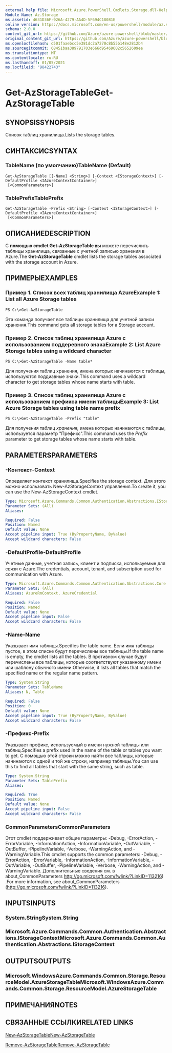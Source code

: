 ```yaml
---
external help file: Microsoft.Azure.PowerShell.Cmdlets.Storage.dll-Help.xml
Module Name: Az.Storage
ms.assetid: 4631D36F-926A-4279-AA4D-5F694C18081E
online version: https://docs.microsoft.com/en-us/powershell/module/az.storage/get-azstoragetable
schema: 2.0.0
content_git_url: https://github.com/Azure/azure-powershell/blob/master/src/Storage/Storage.Management/help/Get-AzStorageTable.md
original_content_git_url: https://github.com/Azure/azure-powershell/blob/master/src/Storage/Storage.Management/help/Get-AzStorageTable.md
ms.openlocfilehash: d501faaebcc5e381dc2a7270c8b55b148e2812b4
ms.sourcegitcommit: 68451baa389791703e666d95469602c5652609ee
ms.translationtype: MT
ms.contentlocale: ru-RU
ms.lasthandoff: 01/05/2021
ms.locfileid: "98422743"
---
```

# <span data-ttu-id="3fc54-101">Get-AzStorageTable</span><span class="sxs-lookup"><span data-stu-id="3fc54-101">Get-AzStorageTable</span></span>

## <span data-ttu-id="3fc54-102">SYNOPSIS</span><span class="sxs-lookup"><span data-stu-id="3fc54-102">SYNOPSIS</span></span>
<span data-ttu-id="3fc54-103">Список таблиц хранилища.</span><span class="sxs-lookup"><span data-stu-id="3fc54-103">Lists the storage tables.</span></span>

## <span data-ttu-id="3fc54-104">СИНТАКСИС</span><span class="sxs-lookup"><span data-stu-id="3fc54-104">SYNTAX</span></span>

### <span data-ttu-id="3fc54-105">TableName (по умолчанию)</span><span class="sxs-lookup"><span data-stu-id="3fc54-105">TableName (Default)</span></span>
```
Get-AzStorageTable [[-Name] <String>] [-Context <IStorageContext>] [-DefaultProfile <IAzureContextContainer>]
 [<CommonParameters>]
```

### <span data-ttu-id="3fc54-106">TablePrefix</span><span class="sxs-lookup"><span data-stu-id="3fc54-106">TablePrefix</span></span>
```
Get-AzStorageTable -Prefix <String> [-Context <IStorageContext>] [-DefaultProfile <IAzureContextContainer>]
 [<CommonParameters>]
```

## <span data-ttu-id="3fc54-107">ОПИСАНИЕ</span><span class="sxs-lookup"><span data-stu-id="3fc54-107">DESCRIPTION</span></span>
<span data-ttu-id="3fc54-108">С **помощью cmdlet Get-AzStorageTable вы** можете перечислить таблицы хранилища, связанные с учетной записью хранения в Azure.</span><span class="sxs-lookup"><span data-stu-id="3fc54-108">The **Get-AzStorageTable** cmdlet lists the storage tables associated with the storage account in Azure.</span></span>

## <span data-ttu-id="3fc54-109">ПРИМЕРЫ</span><span class="sxs-lookup"><span data-stu-id="3fc54-109">EXAMPLES</span></span>

### <span data-ttu-id="3fc54-110">Пример 1. Список всех таблиц хранилища Azure</span><span class="sxs-lookup"><span data-stu-id="3fc54-110">Example 1: List all Azure Storage tables</span></span>
```
PS C:\>Get-AzStorageTable
```

<span data-ttu-id="3fc54-111">Эта команда получает все таблицы хранилища для учетной записи хранения.</span><span class="sxs-lookup"><span data-stu-id="3fc54-111">This command gets all storage tables for a Storage account.</span></span>

### <span data-ttu-id="3fc54-112">Пример 2. Список таблиц хранилища Azure с использованием поддеревного знака</span><span class="sxs-lookup"><span data-stu-id="3fc54-112">Example 2: List Azure Storage tables using a wildcard character</span></span>
```
PS C:\>Get-AzStorageTable -Name table*
```

<span data-ttu-id="3fc54-113">Для получения таблиц хранения, имена которых начинаются с таблицы, используются поддиавные знаки.</span><span class="sxs-lookup"><span data-stu-id="3fc54-113">This command uses a wildcard character to get storage tables whose name starts with table.</span></span>

### <span data-ttu-id="3fc54-114">Пример 3. Список таблиц хранилища Azure с использованием префикса имени таблицы</span><span class="sxs-lookup"><span data-stu-id="3fc54-114">Example 3: List Azure Storage tables using table name prefix</span></span>
```
PS C:\>Get-AzStorageTable -Prefix "table"
```

<span data-ttu-id="3fc54-115">Для получения таблиц *хранения,* имена которых начинаются с таблицы, используется параметр "Префикс".</span><span class="sxs-lookup"><span data-stu-id="3fc54-115">This command uses the *Prefix* parameter to get storage tables whose name starts with table.</span></span>

## <span data-ttu-id="3fc54-116">PARAMETERS</span><span class="sxs-lookup"><span data-stu-id="3fc54-116">PARAMETERS</span></span>

### <span data-ttu-id="3fc54-117">-Контекст</span><span class="sxs-lookup"><span data-stu-id="3fc54-117">-Context</span></span>
<span data-ttu-id="3fc54-118">Определяет контекст хранилища.</span><span class="sxs-lookup"><span data-stu-id="3fc54-118">Specifies the storage context.</span></span>
<span data-ttu-id="3fc54-119">Для этого можно использовать New-AzStorageContext управления.</span><span class="sxs-lookup"><span data-stu-id="3fc54-119">To create it, you can use the New-AzStorageContext cmdlet.</span></span>

```yaml
Type: Microsoft.Azure.Commands.Common.Authentication.Abstractions.IStorageContext
Parameter Sets: (All)
Aliases:

Required: False
Position: Named
Default value: None
Accept pipeline input: True (ByPropertyName, ByValue)
Accept wildcard characters: False
```

### <span data-ttu-id="3fc54-120">-DefaultProfile</span><span class="sxs-lookup"><span data-stu-id="3fc54-120">-DefaultProfile</span></span>
<span data-ttu-id="3fc54-121">Учетные данные, учетная запись, клиент и подписка, используемые для связи с Azure.</span><span class="sxs-lookup"><span data-stu-id="3fc54-121">The credentials, account, tenant, and subscription used for communication with Azure.</span></span>

```yaml
Type: Microsoft.Azure.Commands.Common.Authentication.Abstractions.Core.IAzureContextContainer
Parameter Sets: (All)
Aliases: AzureRmContext, AzureCredential

Required: False
Position: Named
Default value: None
Accept pipeline input: False
Accept wildcard characters: False
```

### <span data-ttu-id="3fc54-122">-Name</span><span class="sxs-lookup"><span data-stu-id="3fc54-122">-Name</span></span>
<span data-ttu-id="3fc54-123">Указывает имя таблицы.</span><span class="sxs-lookup"><span data-stu-id="3fc54-123">Specifies the table name.</span></span>
<span data-ttu-id="3fc54-124">Если имя таблицы пустое, в этом списке будут перечислены все таблицы.</span><span class="sxs-lookup"><span data-stu-id="3fc54-124">If the table name is empty, the cmdlet lists all the tables.</span></span>
<span data-ttu-id="3fc54-125">В противном случае будут перечислены все таблицы, которые соответствуют указанному имени или шаблону обычного имени.</span><span class="sxs-lookup"><span data-stu-id="3fc54-125">Otherwise, it lists all tables that match the specified name or the regular name pattern.</span></span>

```yaml
Type: System.String
Parameter Sets: TableName
Aliases: N, Table

Required: False
Position: 0
Default value: None
Accept pipeline input: True (ByPropertyName, ByValue)
Accept wildcard characters: False
```

### <span data-ttu-id="3fc54-126">-Префикс</span><span class="sxs-lookup"><span data-stu-id="3fc54-126">-Prefix</span></span>
<span data-ttu-id="3fc54-127">Указывает префикс, используемый в имени нужной таблицы или таблиц.</span><span class="sxs-lookup"><span data-stu-id="3fc54-127">Specifies a prefix used in the name of the table or tables you want to get.</span></span>
<span data-ttu-id="3fc54-128">С помощью этой строки можно найти все таблицы, которые начинаются с одной и той же строки, например таблицы.</span><span class="sxs-lookup"><span data-stu-id="3fc54-128">You can use this to find all tables that start with the same string, such as table.</span></span>

```yaml
Type: System.String
Parameter Sets: TablePrefix
Aliases:

Required: True
Position: Named
Default value: None
Accept pipeline input: False
Accept wildcard characters: False
```

### <span data-ttu-id="3fc54-129">CommonParameters</span><span class="sxs-lookup"><span data-stu-id="3fc54-129">CommonParameters</span></span>
<span data-ttu-id="3fc54-130">Этот cmdlet поддерживает общие параметры: -Debug, -ErrorAction, -ErrorVariable, -InformationAction, -InformationVariable, -OutVariable, -OutBuffer, -PipelineVariable, -Verbose, -WarningAction, and -WarningVariable.</span><span class="sxs-lookup"><span data-stu-id="3fc54-130">This cmdlet supports the common parameters: -Debug, -ErrorAction, -ErrorVariable, -InformationAction, -InformationVariable, -OutVariable, -OutBuffer, -PipelineVariable, -Verbose, -WarningAction, and -WarningVariable.</span></span> <span data-ttu-id="3fc54-131">Дополнительные сведения см. в about_CommonParameters http://go.microsoft.com/fwlink/?LinkID=113216) .</span><span class="sxs-lookup"><span data-stu-id="3fc54-131">For more information, see about_CommonParameters (http://go.microsoft.com/fwlink/?LinkID=113216).</span></span>

## <span data-ttu-id="3fc54-132">INPUTS</span><span class="sxs-lookup"><span data-stu-id="3fc54-132">INPUTS</span></span>

### <span data-ttu-id="3fc54-133">System.String</span><span class="sxs-lookup"><span data-stu-id="3fc54-133">System.String</span></span>

### <span data-ttu-id="3fc54-134">Microsoft.Azure.Commands.Common.Authentication.Abstractions.IStorageContext</span><span class="sxs-lookup"><span data-stu-id="3fc54-134">Microsoft.Azure.Commands.Common.Authentication.Abstractions.IStorageContext</span></span>

## <span data-ttu-id="3fc54-135">OUTPUTS</span><span class="sxs-lookup"><span data-stu-id="3fc54-135">OUTPUTS</span></span>

### <span data-ttu-id="3fc54-136">Microsoft.WindowsAzure.Commands.Common.Storage.ResourceModel.AzureStorageTable</span><span class="sxs-lookup"><span data-stu-id="3fc54-136">Microsoft.WindowsAzure.Commands.Common.Storage.ResourceModel.AzureStorageTable</span></span>

## <span data-ttu-id="3fc54-137">ПРИМЕЧАНИЯ</span><span class="sxs-lookup"><span data-stu-id="3fc54-137">NOTES</span></span>

## <span data-ttu-id="3fc54-138">СВЯЗАННЫЕ ССЫЛКИ</span><span class="sxs-lookup"><span data-stu-id="3fc54-138">RELATED LINKS</span></span>

[<span data-ttu-id="3fc54-139">New-AzStorageTable</span><span class="sxs-lookup"><span data-stu-id="3fc54-139">New-AzStorageTable</span></span>](./New-AzStorageTable.md)

[<span data-ttu-id="3fc54-140">Remove-AzStorageTable</span><span class="sxs-lookup"><span data-stu-id="3fc54-140">Remove-AzStorageTable</span></span>](./Remove-AzStorageTable.md)


